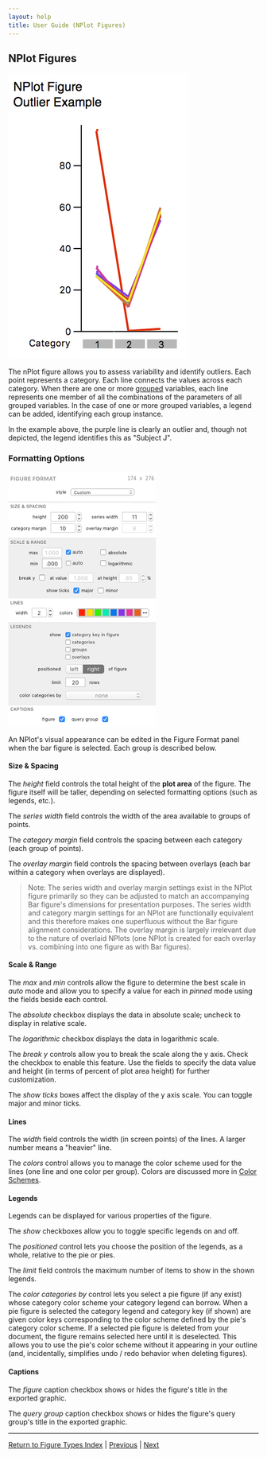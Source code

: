 ```yaml
---
layout: help
title: User Guide (NPlot Figures)
---
```


## NPlot Figures

![An NPlot Figure](images/nplot-example.png "An NPlot Figure")

The nPlot figure allows you to assess variability and identify outliers. Each point represents a category. Each line connects the values across each category. When there are one or more [grouped](analysis-summingandaveragingversusgrouping) variables, each line represents one member of all the combinations of the parameters of all grouped variables. In the case of one or more grouped variables, a legend can be added, identifying each group instance.

In the example above, the purple line is clearly an outlier and, though not depicted, the legend identifies this as "Subject J".

### Formatting Options

![The NPlot Figure Format Panel](images/nplot-format.png "The NPlot Figure Format Panel")

An NPlot's visual appearance can be edited in the Figure Format panel when the bar figure is selected. Each group is described below.

#### Size &amp; Spacing

The *height* field controls the total height of the **plot area** of the figure. The figure itself will be taller, depending on selected formatting options (such as legends, etc.).

The *series width* field controls the width of the area available to groups of points.

The *category margin* field controls the spacing between each category (each group of points).

The *overlay margin* field controls the spacing between overlays (each bar within a category when overlays are displayed).

> Note: The series width and overlay margin settings exist in the NPlot figure primarily so they can be adjusted to match an accompanying Bar figure's dimensions for presentation purposes. The series width and category margin settings for an NPlot are functionally equivalent and this therefore makes one superfluous without the Bar figure alignment considerations. The overlay margin is largely irrelevant due to the nature of overlaid NPlots (one NPlot is created for each overlay vs. combining into one figure as with Bar figures).

#### Scale &amp; Range

The *max* and *min* controls allow the figure to determine the best scale in *auto* mode and allow you to specify a value for each in *pinned* mode using the fields beside each control.

The *absolute* checkbox displays the data in absolute scale; uncheck to display in relative scale.

The *logarithmic* checkbox displays the data in logarithmic scale.

The *break y* controls allow you to break the scale along the y axis. Check the checkbox to enable this feature. Use the fields to specify the data value and height (in terms of percent of plot area height) for further customization.

The *show ticks* boxes affect the display of the y axis scale. You can toggle major and minor ticks.

#### Lines

The *width* field controls the width (in screen points) of the lines. A larger number means a "heavier" line.

The *colors* control allows you to manage the color scheme used for the lines (one line and one color per group). Colors are discussed more in [Color Schemes](guide-colorschemes).

#### Legends

Legends can be displayed for various properties of the figure.

The *show* checkboxes allow you to toggle specific legends on and off.

The *positioned* control lets you choose the position of the legends, as a whole, relative to the pie or pies.

The *limit* field controls the maximum number of items to show in the shown legends.

The *color categories by* control lets you select a pie figure (if any exist) whose category color scheme your category legend can borrow. When a pie figure is selected the category legend and category key (if shown) are given color keys corresponding to the color scheme defined by the pie's category color scheme. If a selected pie figure is deleted from your document, the figure remains selected here until it is deselected. This allows you to use the pie's color scheme without it appearing in your outline (and, incidentally, simplifies undo / redo behavior when deleting figures).

#### Captions

The *figure* caption checkbox shows or hides the figure's title in the exported graphic.

The *query group* caption checkbox shows or hides the figure's query group's title in the exported graphic.

*****

[Return to Figure Types Index](guide-figuretypes) | [Previous](guide-bar) | [Next](guide-coolplot)
